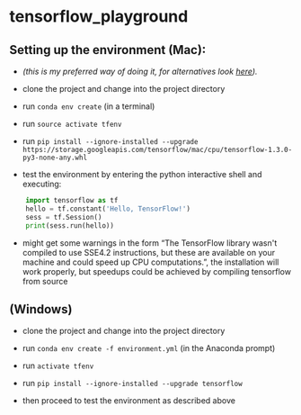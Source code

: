 # tensorflow_playground

## Setting up the environment (Mac): 
- *(this is my preferred way of doing it, for alternatives look [here](https://www.tensorflow.org/install/)).*

- clone the project and change into the project directory 
- run `conda env create` (in a terminal)
- run `source activate tfenv` 
- run `pip install --ignore-installed --upgrade https://storage.googleapis.com/tensorflow/mac/cpu/tensorflow-1.3.0-py3-none-any.whl`

- test the environment by entering the python interactive shell and executing: 
```python
	import tensorflow as tf
	hello = tf.constant('Hello, TensorFlow!')
	sess = tf.Session()
	print(sess.run(hello))
```
- might get some warnings in the form “The TensorFlow library wasn't compiled to use SSE4.2 instructions, but these are available on your machine and could speed up CPU computations.”, the installation will work properly, but speedups could be achieved by compiling tensorflow from source

## (Windows) 

- clone the project and change into the project directory 
- run `conda env create -f environment.yml` (in the Anaconda prompt)
- run `activate tfenv`
- run `pip install --ignore-installed --upgrade tensorflow`

- then proceed to test the environment as described above
 
